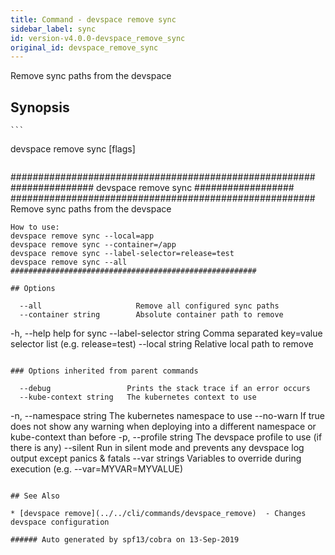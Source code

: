 ```yaml
---
title: Command - devspace remove sync
sidebar_label: sync
id: version-v4.0.0-devspace_remove_sync
original_id: devspace_remove_sync
---
```



Remove sync paths from the devspace

## Synopsis


	```
devspace remove sync [flags]
```

```
#######################################################
	############### devspace remove sync ##################
	#######################################################
	Remove sync paths from the devspace

	How to use:
	devspace remove sync --local=app
	devspace remove sync --container=/app
	devspace remove sync --label-selector=release=test
	devspace remove sync --all
	#######################################################
```
## Options

```
      --all                     Remove all configured sync paths
      --container string        Absolute container path to remove
  -h, --help                    help for sync
      --label-selector string   Comma separated key=value selector list (e.g. release=test)
      --local string            Relative local path to remove
```

### Options inherited from parent commands

```
      --debug                 Prints the stack trace if an error occurs
      --kube-context string   The kubernetes context to use
  -n, --namespace string      The kubernetes namespace to use
      --no-warn               If true does not show any warning when deploying into a different namespace or kube-context than before
  -p, --profile string        The devspace profile to use (if there is any)
      --silent                Run in silent mode and prevents any devspace log output except panics & fatals
      --var strings           Variables to override during execution (e.g. --var=MYVAR=MYVALUE)
```

## See Also

* [devspace remove](../../cli/commands/devspace_remove)	 - Changes devspace configuration

###### Auto generated by spf13/cobra on 13-Sep-2019
